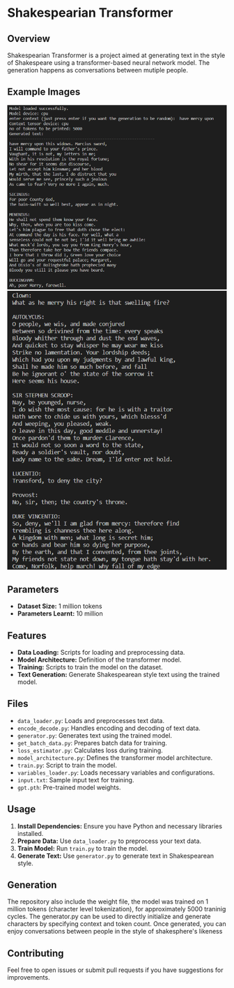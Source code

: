 # Shakespearian Transformer

## Overview

Shakespearian Transformer is a project aimed at generating text in the style of Shakespeare using a transformer-based neural network model.
The generation happens as conversations between mutiple people. 

## Example Images
![Shakespeare Image](images/pic-2.png) ![Shakespeare Image](images/pic-1.png)


## Parameters
- **Dataset Size:** 1 million tokens
- **Parameters Learnt:** 10 million

## Features

- **Data Loading:** Scripts for loading and preprocessing data.
- **Model Architecture:** Definition of the transformer model.
- **Training:** Scripts to train the model on the dataset.
- **Text Generation:** Generate Shakespearean style text using the trained model.

## Files

- `data_loader.py`: Loads and preprocesses text data.
- `encode_decode.py`: Handles encoding and decoding of text data.
- `generator.py`: Generates text using the trained model.
- `get_batch_data.py`: Prepares batch data for training.
- `loss_estimator.py`: Calculates loss during training.
- `model_architecture.py`: Defines the transformer model architecture.
- `train.py`: Script to train the model.
- `variables_loader.py`: Loads necessary variables and configurations.
- `input.txt`: Sample input text for training.
- `gpt.pth`: Pre-trained model weights.

## Usage

1. **Install Dependencies:** Ensure you have Python and necessary libraries installed.
2. **Prepare Data:** Use `data_loader.py` to preprocess your text data.
3. **Train Model:** Run `train.py` to train the model.
4. **Generate Text:** Use `generator.py` to generate text in Shakespearean style.

## Generation

The repository also include the weight file, the model was trained on 1 million tokens (character level tokenization), for approximately 5000 traninig cycles.
The generator.py can be used to directly initialize and generate characters by specifying context and token count.
Once generated, you can enjoy conversations between people in the style of shakesphere's likeness

## Contributing

Feel free to open issues or submit pull requests if you have suggestions for improvements.


